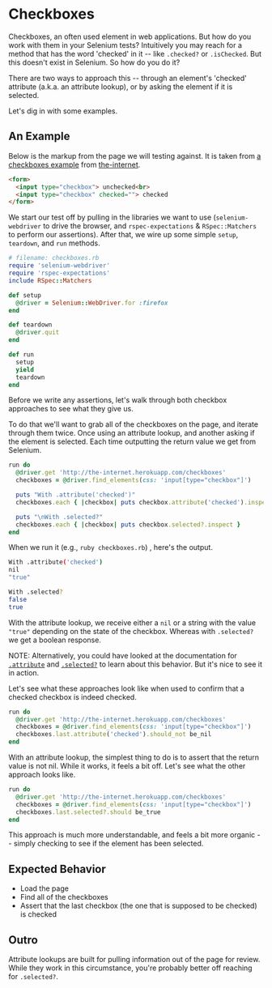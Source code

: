 # Checkboxes

Checkboxes, an often used element in web applications. But how do you work with them in your Selenium tests? Intuitively you may reach for a method that has the word 'checked' in it -- like `.checked?` or `.isChecked`. But this doesn't exist in Selenium. So how do you do it?

There are two ways to approach this -- through an element's 'checked' attribute (a.k.a. an attribute lookup), or by asking the element if it is selected.

Let's dig in with some examples.

## An Example

Below is the markup from the page we will testing against. It is taken from [a checkboxes example](http://the-internet.herokuapp.com/checkboxes) from [the-internet](https://github.com/tourdedave/the-internet).

```html
<form>
  <input type="checkbox"> unchecked<br>
  <input type="checkbox" checked=""> checked
</form>
```

We start our test off by pulling in the libraries we want to use (`selenium-webdriver` to drive the browser, and `rspec-expectations` & `RSpec::Matchers` to perform our assertions). After that, we wire up some simple `setup`, `teardown`, and `run` methods.

```ruby
# filename: checkboxes.rb
require 'selenium-webdriver'
require 'rspec-expectations'
include RSpec::Matchers

def setup
  @driver = Selenium::WebDriver.for :firefox
end

def teardown
  @driver.quit
end

def run
  setup
  yield
  teardown
end
```

Before we write any assertions, let's walk through both checkbox approaches to see what they give us.

To do that we'll want to grab all of the checkboxes on the page, and iterate through them twice. Once using an attribute lookup, and another asking if the element is selected. Each time outputting the return value we get from Selenium.

```ruby
run do
  @driver.get 'http://the-internet.herokuapp.com/checkboxes'
  checkboxes = @driver.find_elements(css: 'input[type="checkbox"]')

  puts "With .attribute('checked')"
  checkboxes.each { |checkbox| puts checkbox.attribute('checked').inspect }

  puts "\nWith .selected?"
  checkboxes.each { |checkbox| puts checkbox.selected?.inspect }
end
```

When we run it (e.g., `ruby checkboxes.rb`) , here's the output.

```sh
With .attribute('checked')
nil
"true"

With .selected?
false
true
```

With the attribute lookup, we receive either a `nil` or a string with the value `"true"` depending on the state of the checkbox. Whereas with `.selected?` we get a boolean response.

NOTE: Alternatively, you could have looked at the documentation for [`.attribute`](http://selenium.googlecode.com/git/docs/api/rb/Selenium/WebDriver/Element.html#attribute-instance_method) and [`.selected?`](http://selenium.googlecode.com/git/docs/api/rb/Selenium/WebDriver/Element.html#selected%3F-instance_method) to learn about this behavior. But it's nice to see it in action.

Let's see what these approaches look like when used to confirm that a checked checkbox is indeed checked.

```ruby
run do
  @driver.get 'http://the-internet.herokuapp.com/checkboxes'
  checkboxes = @driver.find_elements(css: 'input[type="checkbox"]')
  checkboxes.last.attribute('checked').should_not be_nil
end
```

With an attribute lookup, the simplest thing to do is to assert that the return value is not nil. While it works, it feels a bit off. Let's see what the other approach looks like.

```ruby
run do
  @driver.get 'http://the-internet.herokuapp.com/checkboxes'
  checkboxes = @driver.find_elements(css: 'input[type="checkbox"]')
  checkboxes.last.selected?.should be_true
end
```

This approach is much more understandable, and feels a bit more organic -- simply checking to see if the element has been selected.

## Expected Behavior

+ Load the page
+ Find all of the checkboxes
+ Assert that the last checkbox (the one that is supposed to be checked) is checked

## Outro

Attribute lookups are built for pulling information out of the page for review. While they work in this circumstance, you're probably better off reaching for `.selected?`.
